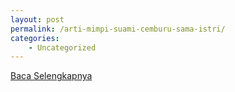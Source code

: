 ```yaml
---
layout: post
permalink: /arti-mimpi-suami-cemburu-sama-istri/
categories:
    - Uncategorized
---
```


[Baca Selengkapnya](/01)